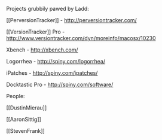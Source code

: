 

Projects grubbily pawed by Ladd:

[[PerversionTracker]] - http://perversiontracker.com/

[[VersionTracker]] Pro - http://www.versiontracker.com/dyn/moreinfo/macosx/10230

Xbench - http://xbench.com/

Logorrhea - http://spiny.com/logorrhea/

iPatches - http://spiny.com/ipatches/

Docktastic Pro - http://spiny.com/software/

People:

[[DustinMierau]]

[[AaronSittig]]

[[StevenFrank]]